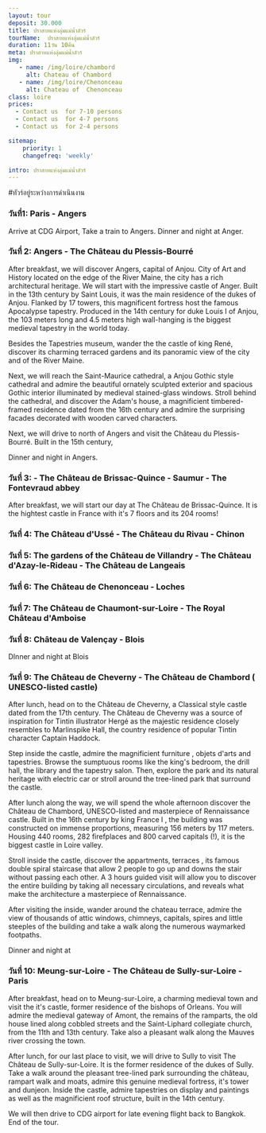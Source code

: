```yaml
---
layout: tour
deposit: 30.000
title: ปราสาทแห่งลุ่มแม่น้ำลัวร์
tourName:  ปราสาทแห่งลุ่มแม่น้ำลัวร์
duration: 11วัน 10คืน
meta: ปราสาทแห่งลุ่มแม่น้ำลัวร์
img: 
   - name: /img/loire/chambord
     alt: Chateau of Chambord
   - name: /img/loire/Chenonceau
     alt: Chateau of  Chenonceau
class: loire
prices: 
  - Contact us  for 7-10 persons
  - Contact us  for 4-7 persons
  - Contact us  for 2-4 persons

sitemap:
    priority: 1
    changefreq: 'weekly'

intro: ปราสาทแห่งลุ่มแม่น้ำลัวร์
---
```


#ทัวร์อยู่ระหว่างการดำเนินงาน

### วันที่1: Paris - Angers
Arrive at CDG Airport, Take a train to Angers. 
Dinner and night at Anger.

### วันที่ 2:  Angers - The Château du Plessis-Bourré 
After breakfast, we will discover Angers, capital of Anjou. City of Art and History located on the edge of the River Maine, the city has a rich architectural
heritage. We will start with the impressive castle of Anger. Built in the 13th century by Saint Louis, it was the main residence of the dukes of Anjou. Flanked by 17 towers, this magnificent fortress host the famous Apocalypse tapestry. Produced in the 14th century for duke Louis I of Anjou, the 103 meters long and 4.5 meters high wall-hanging is the biggest medieval tapestry in the world today. 

Besides the Tapestries museum, wander the the castle of king René, discover its charming terraced gardens and its panoramic view of the city and of the River Maine.

Next, we will reach the Saint-Maurice cathedral, a Anjou Gothic style cathedral and admire the beautiful ornately sculpted exterior and spacious Gothic interior illuminated by medieval stained-glass windows. Stroll behind the cathedral, and discover the Adam's house, a magnificient timbered-framed residence dated from the 16th century and admire the surprising facades decorated with wooden carved characters. 

Next, we will drive to north of Angers and visit the Château du Plessis-Bourré. Built in the 15th century, 


Dinner and night in Angers. 

### วันที่ 3: - The Château de Brissac-Quince - Saumur - The Fontevraud abbey  
After breakfast, we will start our day at The Château de Brissac-Quince. It is the hightest castle in France with it's 7 floors and its 204 rooms!  


### วันที่ 4: The Château d'Ussé - The Château du Rivau - Chinon 

### วันที่ 5: The gardens of the Château de Villandry - The Château d'Azay-le-Rideau - The Château de Langeais 

### วันที่ 6: The Château de Chenonceau - Loches 

### วันที่ 7:  The Château de Chaumont-sur-Loire - The Royal Château d'Amboise 

### วันที่ 8: Château de Valençay - Blois 

DInner and night at Blois

### วันที่ 9: The Château de Cheverny - The Château de Chambord ( UNESCO-listed castle)
After lunch, head on to the Château de Cheverny, a Classical style castle dated from the 17th century. The Château de Cheverny was a source of inspiration for Tintin illustrator Hergé as the majestic residence closely resembles to Marlinspike Hall, the country residence of popular Tintin character Captain Haddock.

Step inside the castle, admire the magnificient furniture ,  objets d'arts and tapestries. Browse the  sumptuous rooms like the king's bedroom,  the drill hall, the library and the tapestry salon. Then, explore the park and its natural heritage with electric car or stroll around the tree-lined park that surround the castle. 

After lunch along the way, we will spend the whole afternoon discover the Château de Chambord, UNESCO-listed  and masterpiece of Rennaissance castle. 
Built in the 16th century by king France l , the building was constructed on immense proportions, measuring 156 meters by 117 meters. Housing 440 rooms, 282 firefplaces and 800 carved capitals (!), it is the biggest castle in Loire valley. 

Stroll inside the castle, discover the appartments, terraces , its famous double spiral staircase that allow 2 people to go up and downs the stair without passing each other. A 3 hours guided visit will allow you to discover the entire building by taking all necessary circulations, and reveals what make the architecture a masterpiece of Rennaissance. 

After visiting the inside, wander around the chateau terrace, admire the view of thousands of attic windows, chimneys, capitals, spires and little steeples of the building and take a walk along the numerous waymarked footpaths.

Dinner and night at 

### วันที่ 10: Meung-sur-Loire - The Château de Sully-sur-Loire - Paris
After breakfast, head on to Meung-sur-Loire, a charming medieval town and visit the it's castle, former residence of the bishops of Orleans. You will admire
the medieval gateway of Amont, the remains of the ramparts, the old house lined along cobbled streets and the Saint-Liphard collegiate church, from the 11th and 13th century. Take also a pleasant walk along the Mauves river crossing the town.

After lunch, for our last place to visit, we will  drive to Sully to visit The Château de Sully-sur-Loire. It is the former residence of the dukes of Sully. Take a walk around the pleasant tree-lined park surrounding the château, rampart walk and moats, admire this genuine medieval fortress, it's tower and dunjeon. Inside the castle, admire tapestries on display and paintings as well as the magnificient roof structure, built in the 14th century. 

We will then drive to CDG airport for late evening flight back to Bangkok. End of the tour. 